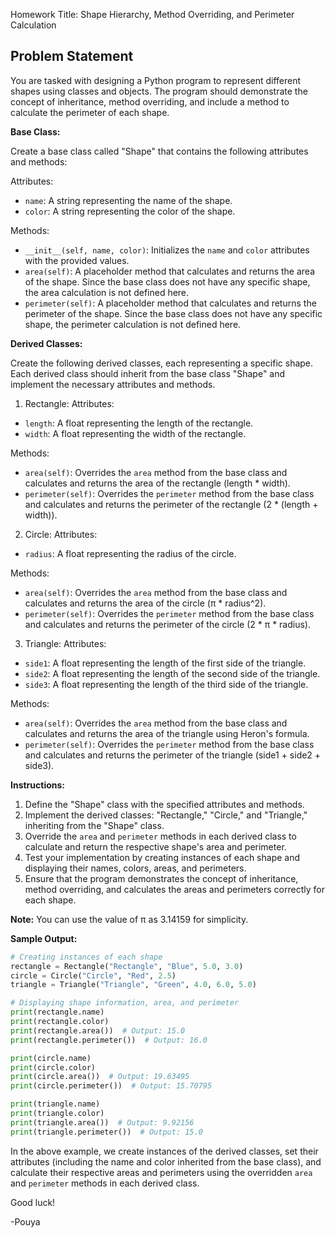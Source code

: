 Homework Title: Shape Hierarchy, Method Overriding, and Perimeter Calculation

## Problem Statement

You are tasked with designing a Python program to represent different shapes using classes and objects. The program should demonstrate the concept of inheritance, method overriding, and include a method to calculate the perimeter of each shape.

**Base Class:**

Create a base class called "Shape" that contains the following attributes and methods:

Attributes:
- `name`: A string representing the name of the shape.
- `color`: A string representing the color of the shape.

Methods:
- `__init__(self, name, color)`: Initializes the `name` and `color` attributes with the provided values.
- `area(self)`: A placeholder method that calculates and returns the area of the shape. Since the base class does not have any specific shape, the area calculation is not defined here.
- `perimeter(self)`: A placeholder method that calculates and returns the perimeter of the shape. Since the base class does not have any specific shape, the perimeter calculation is not defined here.

**Derived Classes:**

Create the following derived classes, each representing a specific shape. Each derived class should inherit from the base class "Shape" and implement the necessary attributes and methods.

1. Rectangle:
Attributes:
- `length`: A float representing the length of the rectangle.
- `width`: A float representing the width of the rectangle.

Methods:
- `area(self)`: Overrides the `area` method from the base class and calculates and returns the area of the rectangle (length * width).
- `perimeter(self)`: Overrides the `perimeter` method from the base class and calculates and returns the perimeter of the rectangle (2 * (length + width)).

2. Circle:
Attributes:
- `radius`: A float representing the radius of the circle.

Methods:
- `area(self)`: Overrides the `area` method from the base class and calculates and returns the area of the circle (π * radius^2).
- `perimeter(self)`: Overrides the `perimeter` method from the base class and calculates and returns the perimeter of the circle (2 * π * radius).

3. Triangle:
Attributes:
- `side1`: A float representing the length of the first side of the triangle.
- `side2`: A float representing the length of the second side of the triangle.
- `side3`: A float representing the length of the third side of the triangle.

Methods:
- `area(self)`: Overrides the `area` method from the base class and calculates and returns the area of the triangle using Heron's formula.
- `perimeter(self)`: Overrides the `perimeter` method from the base class and calculates and returns the perimeter of the triangle (side1 + side2 + side3).

**Instructions:**

1. Define the "Shape" class with the specified attributes and methods.
2. Implement the derived classes: "Rectangle," "Circle," and "Triangle," inheriting from the "Shape" class.
3. Override the `area` and `perimeter` methods in each derived class to calculate and return the respective shape's area and perimeter.
4. Test your implementation by creating instances of each shape and displaying their names, colors, areas, and perimeters.
5. Ensure that the program demonstrates the concept of inheritance, method overriding, and calculates the areas and perimeters correctly for each shape.

**Note:** You can use the value of π as 3.14159 for simplicity.

**Sample Output:**
```python
# Creating instances of each shape
rectangle = Rectangle("Rectangle", "Blue", 5.0, 3.0)
circle = Circle("Circle", "Red", 2.5)
triangle = Triangle("Triangle", "Green", 4.0, 6.0, 5.0)

# Displaying shape information, area, and perimeter
print(rectangle.name)
print(rectangle.color)
print(rectangle.area())  # Output: 15.0
print(rectangle.perimeter())  # Output: 16.0

print(circle.name)
print(circle.color)
print(circle.area())  # Output: 19.63495
print(circle.perimeter())  # Output: 15.70795

print(triangle.name)
print(triangle.color)
print(triangle.area())  # Output: 9.92156
print(triangle.perimeter())  # Output: 15.0
```

In the above example, we create instances of the derived classes, set their attributes (including the name and color inherited from the base class), and calculate their respective areas and perimeters using the overridden `area` and `perimeter` methods in each derived class.

Good luck!

-Pouya
